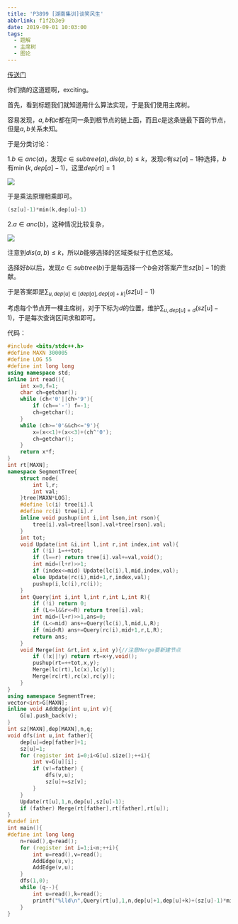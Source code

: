 ```yaml
---
title: 'P3899 [湖南集训]谈笑风生'
abbrlink: f1f2b3e9
date: 2019-09-01 10:03:00
tags:
  - 题解
  - 主席树
  - 图论
---
```


[传送门](https://www.luogu.org/problem/P3899)

你们搞的这道题啊，exciting。

首先，看到标题我们就知道用什么算法实现，于是我们使用主席树。

容易发现，$a,b$和$c$都在同一条到根节点的链上面，而且$c$是这条链最下面的节点，但是$a,b$关系未知。

于是分类讨论：

$1.b \in anc(a)$，发现$c \in subtree(a),dis(a,b) \le k$，发现$c$有$sz[a]-1$种选择，$b$有$\min(k,dep[a]-1)$，这里$dep[rt]=1$

![](/images/exciting1.png)

于是乘法原理相乘即可。

```cpp
(sz[u]-1)*min(k,dep[u]-1)
```

$2.a \in anc(b)$，这种情况比较复杂，

![](/images/exciting2.png)

注意到$dis(a,b) \le k$，所以$b$能够选择的区域类似于红色区域。

选择好$b$以后，发现$c \in subtree(b)$于是每选择一个$b$会对答案产生$sz[b]-1$的贡献。

于是答案即是$\sum _{u ,dep[u] \in [dep[a],dep[a]+k]}(sz[u]-1)$

考虑每个节点开一棵主席树，对于下标为$d$的位置，维护$\sum _{u,dep[u]=d} (sz[u]-1)$，于是每次查询区间求和即可。

代码：

```cpp
#include <bits/stdc++.h>
#define MAXN 300005
#define LOG 55
#define int long long
using namespace std;
inline int read(){
    int x=0,f=1;
    char ch=getchar();
    while (ch<'0'||ch>'9'){
        if (ch=='-') f=-1;
        ch=getchar();
    }
    while (ch>='0'&&ch<='9'){
        x=(x<<1)+(x<<3)+(ch^'0');
        ch=getchar();
    }
    return x*f;
}
int rt[MAXN];
namespace SegmentTree{
    struct node{
        int l,r;
        int val;
    }tree[MAXN*LOG];
    #define lc(i) tree[i].l
    #define rc(i) tree[i].r   
    inline void pushup(int i,int lson,int rson){
        tree[i].val=tree[lson].val+tree[rson].val;
    }
    int tot;
    void Update(int &i,int l,int r,int index,int val){
        if (!i) i=++tot;
        if (l==r) return tree[i].val+=val,void();
        int mid=(l+r)>>1;
        if (index<=mid) Update(lc(i),l,mid,index,val);
        else Update(rc(i),mid+1,r,index,val);
        pushup(i,lc(i),rc(i));
    }
    int Query(int i,int l,int r,int L,int R){
        if (!i) return 0;
        if (L<=l&&r<=R) return tree[i].val;
        int mid=(l+r)>>1,ans=0;
        if (L<=mid) ans+=Query(lc(i),l,mid,L,R);
        if (mid<R) ans+=Query(rc(i),mid+1,r,L,R);
        return ans;
    }
    void Merge(int &rt,int x,int y){//注意Merge要新建节点
        if (!x||!y) return rt=x+y,void();
        pushup(rt=++tot,x,y);
        Merge(lc(rt),lc(x),lc(y));
        Merge(rc(rt),rc(x),rc(y));
    }
}
using namespace SegmentTree;
vector<int>G[MAXN];
inline void AddEdge(int u,int v){
    G[u].push_back(v);
}
int sz[MAXN],dep[MAXN],n,q;
void dfs(int u,int father){
    dep[u]=dep[father]+1;
    sz[u]=1;
    for (register int i=0;i<G[u].size();++i){
        int v=G[u][i];
        if (v!=father) {
            dfs(v,u);
            sz[u]+=sz[v];
        }
    }
    Update(rt[u],1,n,dep[u],sz[u]-1);
    if (father) Merge(rt[father],rt[father],rt[u]);
}
#undef int
int main(){
#define int long long
    n=read(),q=read();
    for (register int i=1;i<n;++i){
        int u=read(),v=read();
        AddEdge(u,v);
        AddEdge(v,u);
    }
    dfs(1,0);
    while (q--){
        int u=read(),k=read();
        printf("%lld\n",Query(rt[u],1,n,dep[u]+1,dep[u]+k)+(sz[u]-1)*min(k,dep[u]-1));
    }
}
```


